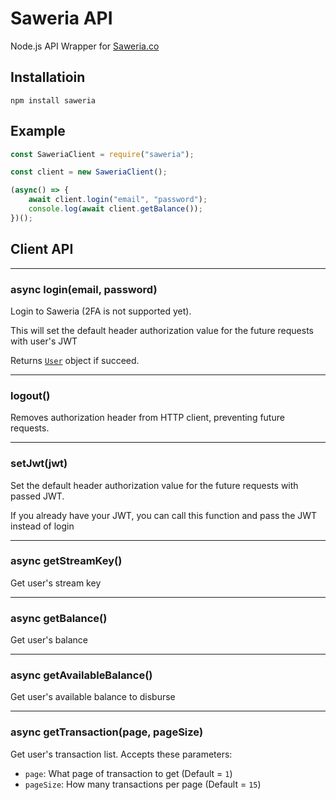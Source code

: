 # Saweria API

Node.js API Wrapper for [Saweria.co](https://saweria.co/)

## Installatioin

```
npm install saweria
```

## Example

```js
const SaweriaClient = require("saweria");

const client = new SaweriaClient();

(async() => {
    await client.login("email", "password");
    console.log(await client.getBalance());
})();

```

## Client API

---

### async login(email, password)

Login to Saweria (2FA is not supported yet).

This will set the default header authorization value for the future requests with user's JWT

Returns [`User`](src/types.ts) object if succeed.

---

### logout()

Removes authorization header from HTTP client, preventing future requests.

---

### setJwt(jwt)

Set the default header authorization value for the future requests with passed JWT.

If you already have your JWT, you can call this function and pass the JWT instead of login

---

### async getStreamKey()

Get user's stream key

---

### async getBalance()

Get user's balance

---

### async getAvailableBalance()

Get user's available balance to disburse

---

### async getTransaction(page, pageSize)

Get user's transaction list. Accepts these parameters:

- `page`: What page of transaction to get (Default = `1`)
- `pageSize`: How many transactions per page (Default = `15`)
